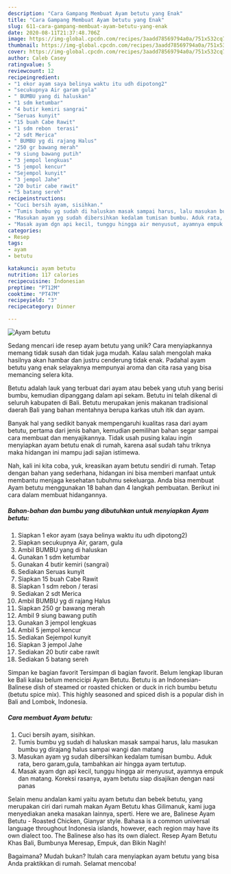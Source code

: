 ```yaml
---
description: "Cara Gampang Membuat Ayam betutu yang Enak"
title: "Cara Gampang Membuat Ayam betutu yang Enak"
slug: 611-cara-gampang-membuat-ayam-betutu-yang-enak
date: 2020-08-11T21:37:48.706Z
image: https://img-global.cpcdn.com/recipes/3aadd78569794a0a/751x532cq70/ayam-betutu-foto-resep-utama.jpg
thumbnail: https://img-global.cpcdn.com/recipes/3aadd78569794a0a/751x532cq70/ayam-betutu-foto-resep-utama.jpg
cover: https://img-global.cpcdn.com/recipes/3aadd78569794a0a/751x532cq70/ayam-betutu-foto-resep-utama.jpg
author: Caleb Casey
ratingvalue: 5
reviewcount: 12
recipeingredient:
- "1 ekor ayam saya belinya waktu itu udh dipotong2"
- "secukupnya Air garam gula"
- " BUMBU yang di haluskan"
- "1 sdm ketumbar"
- "4 butir kemiri sangrai"
- "Seruas kunyit"
- "15 buah Cabe Rawit"
- "1 sdm rebon  terasi"
- "2 sdt Merica"
- " BUMBU yg di rajang Halus"
- "250 gr bawang merah"
- "9 siung bawang putih"
- "3 jempol lengkuas"
- "5 jempol kencur"
- "Sejempol kunyit"
- "3 jempol Jahe"
- "20 butir cabe rawit"
- "5 batang sereh"
recipeinstructions:
- "Cuci bersih ayam, sisihkan."
- "Tumis bumbu yg sudah di haluskan masak sampai harus, lalu masukan bumbu yg dirajang halus sampai wangi dan matang"
- "Masukan ayam yg sudah dibersihkan kedalam tumisan bumbu. Aduk rata, bero garam,gula, tambahkan air hingga ayam tertutup."
- "Masak ayam dgn api kecil, tunggu hingga air menyusut, ayamnya empuk dan matang. Koreksi rasanya, ayam betutu siap disajikan dengan nasi panas"
categories:
- Resep
tags:
- ayam
- betutu

katakunci: ayam betutu 
nutrition: 117 calories
recipecuisine: Indonesian
preptime: "PT12M"
cooktime: "PT47M"
recipeyield: "3"
recipecategory: Dinner

---
```



![Ayam betutu](https://img-global.cpcdn.com/recipes/3aadd78569794a0a/751x532cq70/ayam-betutu-foto-resep-utama.jpg)

Sedang mencari ide resep ayam betutu yang unik? Cara menyiapkannya memang tidak susah dan tidak juga mudah. Kalau salah mengolah maka hasilnya akan hambar dan justru cenderung tidak enak. Padahal ayam betutu yang enak selayaknya mempunyai aroma dan cita rasa yang bisa memancing selera kita.

Betutu adalah lauk yang terbuat dari ayam atau bebek yang utuh yang berisi bumbu, kemudian dipanggang dalam api sekam. Betutu ini telah dikenal di seluruh kabupaten di Bali. Betutu merupakan jenis makanan tradisional daerah Bali yang bahan mentahnya berupa karkas utuh itik dan ayam.

Banyak hal yang sedikit banyak mempengaruhi kualitas rasa dari ayam betutu, pertama dari jenis bahan, kemudian pemilihan bahan segar sampai cara membuat dan menyajikannya. Tidak usah pusing kalau ingin menyiapkan ayam betutu enak di rumah, karena asal sudah tahu triknya maka hidangan ini mampu jadi sajian istimewa.


Nah, kali ini kita coba, yuk, kreasikan ayam betutu sendiri di rumah. Tetap dengan bahan yang sederhana, hidangan ini bisa memberi manfaat untuk membantu menjaga kesehatan tubuhmu sekeluarga. Anda bisa membuat Ayam betutu menggunakan 18 bahan dan 4 langkah pembuatan. Berikut ini cara dalam membuat hidangannya.

<!--inarticleads1-->

##### Bahan-bahan dan bumbu yang dibutuhkan untuk menyiapkan Ayam betutu:

1. Siapkan 1 ekor ayam (saya belinya waktu itu udh dipotong2)
1. Siapkan secukupnya Air, garam, gula
1. Ambil  BUMBU yang di haluskan
1. Gunakan 1 sdm ketumbar
1. Gunakan 4 butir kemiri (sangrai)
1. Sediakan Seruas kunyit
1. Siapkan 15 buah Cabe Rawit
1. Siapkan 1 sdm rebon / terasi
1. Sediakan 2 sdt Merica
1. Ambil  BUMBU yg di rajang Halus
1. Siapkan 250 gr bawang merah
1. Ambil 9 siung bawang putih
1. Gunakan 3 jempol lengkuas
1. Ambil 5 jempol kencur
1. Sediakan Sejempol kunyit
1. Siapkan 3 jempol Jahe
1. Sediakan 20 butir cabe rawit
1. Sediakan 5 batang sereh


Simpan ke bagian favorit Tersimpan di bagian favorit. Belum lengkap liburan ke Bali kalau belum mencicipi Ayam Betutu. Betutu is an Indonesian-Balinese dish of steamed or roasted chicken or duck in rich bumbu betutu (betutu spice mix). This highly seasoned and spiced dish is a popular dish in Bali and Lombok, Indonesia. 

<!--inarticleads2-->

##### Cara membuat Ayam betutu:

1. Cuci bersih ayam, sisihkan.
1. Tumis bumbu yg sudah di haluskan masak sampai harus, lalu masukan bumbu yg dirajang halus sampai wangi dan matang
1. Masukan ayam yg sudah dibersihkan kedalam tumisan bumbu. Aduk rata, bero garam,gula, tambahkan air hingga ayam tertutup.
1. Masak ayam dgn api kecil, tunggu hingga air menyusut, ayamnya empuk dan matang. Koreksi rasanya, ayam betutu siap disajikan dengan nasi panas


Selain menu andalan kami yaitu ayam betutu dan bebek betutu, yang merupakan ciri dari rumah makan Ayam Betutu khas Gilimanuk, kami juga menyediakan aneka masakan lainnya, sperti. Here we are, Balinese Ayam Betutu - Roasted Chicken, Gianyar style. Bahasa is a common universal language throughout Indonesia islands, however, each region may have its own dialect too. The Balinese also has its own dialect. Resep Ayam Betutu Khas Bali, Bumbunya Meresap, Empuk, dan Bikin Nagih! 

Bagaimana? Mudah bukan? Itulah cara menyiapkan ayam betutu yang bisa Anda praktikkan di rumah. Selamat mencoba!
